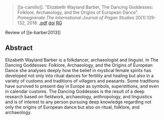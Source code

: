 > [[a-camillo]]. "Elizabeth Wayland Barber, The Dancing Goddesses: Folklore, Archaeology, and the Origins of European Dance". *Pomegranate The International Journal of Pagan Studies* 20(1):129-132, 2018. [.pdf](a-camillo2018.pdf) [doi](https://www.researchgate.net/deref/http%3A%2F%2Fdx.doi.org%2F10.1558%2Fpome.34505) [RG](https://www.researchgate.net/profile/Ana-Camillo2)

Review of [[e-barber2013]]

## Abstract
Elizabeth Wayland Barber is a folkdancer, archaeologist and linguist. In The Dancing Goddesses: Folklore, Archaeology, and the Origins of European Dance she analyses deeply how the belief in mystical female spirits has developed not only into ritual dances for fertility and healing but also in a variety of customs and traditions of villagers and peasants. Some traditions have survived to present day in Europe as symbols, superstitions, and even in calendar customs. The Dancing Goddesses is the result of a deep research based on fieldwork, archaeology, anthropology, and linguistics and is of interest to any person pursuing deep knowledge regarding not only the origins of European dance but also on ritual, folklore, and archaeology.